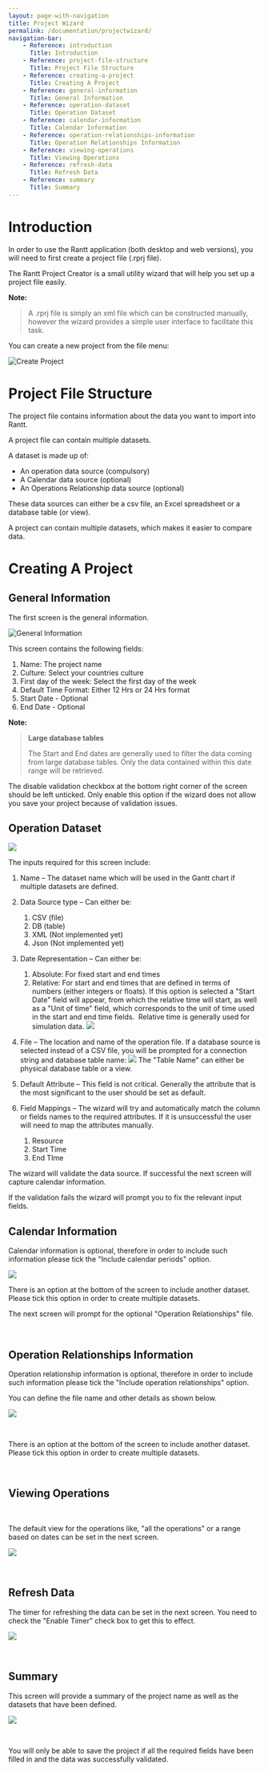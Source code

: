 ```yaml
---
layout: page-with-navigation
title: Project Wizard
permalink: /documentation/projectwizard/
navigation-bar:
    - Reference: introduction
      Title: Introduction
    - Reference: project-file-structure
      Title: Project File Structure
    - Reference: creating-a-project
      Title: Creating A Project
    - Reference: general-information
      Title: General Information
    - Reference: operation-dataset
      Title: Operation Dataset
    - Reference: calendar-information
      Title: Calendar Information
    - Reference: operation-relationships-information
      Title: Operation Relationships Information
    - Reference: viewing-operations
      Title: Viewing Operations
    - Reference: refresh-data
      Title: Refresh Data
    - Reference: summary
      Title: Summary
---
```



Introduction
============

In order to use the Rantt application (both desktop and web versions), you will need to first create a project file (.rprj file).

The Rantt Project Creator is a small utility wizard that will help you set up a project file easily.

**Note:**

> A .rprj file is simply an xml file which can be constructed manually, however the wizard provides a simple user interface to facilitate this task.

You can create a new project from the file menu:

![Create Project](images/CreateProject.png)

Project File Structure
======================

The project file contains information about the data you want to import into Rantt.

A project file can contain multiple datasets.

A dataset is made up of:

- An operation data source (compulsory)
- A Calendar data source (optional)
- An Operations Relationship data source (optional)

These data sources can either be a csv file, an Excel spreadsheet or a database table (or view).

A project can contain multiple datasets, which makes it easier to compare data.

Creating A Project
==================

General Information
-------------------

The first screen is the general information.

![General Information](images/wizard_GeneralInformation.png)

This screen contains the following fields:

1. Name: The project name
1. Culture: Select your countries culture
1. First day of the week: Select the first day of the week
1. Default Time Format: Either 12 Hrs or 24 Hrs format
1. Start Date - Optional
1. End Date - Optional
    
**Note:**

> **Large database tables**
> 
> The Start and End dates are generally used to filter the data coming from large database tables. Only the data contained within this date range will be retrieved.

The disable validation checkbox at the bottom right corner of the screen should be left unticked.
Only enable this option if the wizard does not allow you save your project because of validation issues.


Operation Dataset
-----------------

![](images/OperationsDataset.png)

The inputs required for this screen include:

1.  Name – The dataset name which will be used in the Gantt chart if multiple datasets are defined.
2.  Data Source type – Can either be:
    1.  CSV (file)
    2.  DB (table)
    3.  XML (Not implemented yet)
    4.  Json (Not implemented yet)

3.  Date Representation – Can either be:
    1.  Absolute: For fixed start and end times
    2.  Relative: For start and end times that are defined in terms of numbers (either integers or floats). If this option is selected a "Start Date" field will appear, from which the relative time will start, as well as a "Unit of time" field, which corresponds to the unit of time used in the start and end time fields. 
        Relative time is generally used for simulation data.
        ![](images/RelativeDates.png)

4.  File – The location and name of the operation file. If a database source is selected instead of a CSV file, you will be prompted for a connection string and database table name:
    ![](images/DbOptions.png)
    The "Table Name" can either be physical database table or a view.
5.  Default Attribute – This field is not critical. Generally the attribute that is the most significant to the user should be set as default.
6.  Field Mappings – The wizard will try and automatically match the column or fields names to the required attributes. If it is unsuccessful the user will need to map the attributes manually.
    1.  Resource
    2.  Start Time
    3.  End TIme

The wizard will validate the data source. If successful the next screen will capture calendar information.

If the validation fails the wizard will prompt you to fix the relevant input fields.

Calendar Information
--------------------

Calendar information is optional, therefore in order to include such information please tick the "Include calendar periods" option.

![](images/CalendarInformation.png)

There is an option at the bottom of the screen to include another dataset. Please tick this option in order to create multiple datasets.

The next screen will prompt for the optional "Operation Relationships" file.

 

Operation Relationships Information
-----------------------------------

Operation relationship information is optional, therefore in order to include such information please tick the "Include operation relationships" option.

You can define the file name and other details as shown below.

![](images/or.png)

 

There is an option at the bottom of the screen to include another dataset. Please tick this option in order to create multiple datasets.

 

Viewing Operations
------------------

 

The default view for the operations like, "all the operations" or a range based on dates can be set in the next screen.

![](images/view.png)

 

Refresh Data
------------

The timer for refreshing the data can be set in the next screen. You need to check the "Enable Timer" check box to get this to effect.

![](images/timer.png)

 

Summary
-------
This screen will provide a summary of the project name as well as the datasets that have been defined.

![](images/ProjectSummary.png)

 

You will only be able to save the project if all the required fields have been filled in and the data was successfully validated.